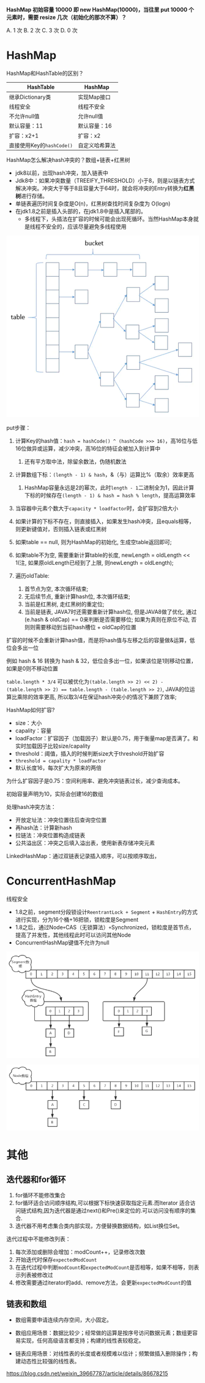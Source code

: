 

**HashMap 初始容量 10000 即 new HashMap(10000)，当往里 put 10000 个元素时，需要 resize 几次（初始化的那次不算）？**

A. 1 次
B. 2 次
C. 3 次
D. 0 次

# HashMap

HashMap和HashTable的区别？

| HashTable                 | HashMap        |
| ------------------------- | -------------- |
| 继承Dictionary类          | 实现Map接口    |
| 线程安全                  | 线程不安全     |
| 不允许null值              | 允许null值     |
| 默认容量：11              | 默认容量：16   |
| 扩容：x2+1                | 扩容：x2       |
| 直接使用Key的`hashCode()` | 自定义哈希算法 |

HashMap怎么解决hash冲突的？数组+链表+红黑树

   * jdk8以前，出现hash冲突，加入链表中
   * Jdk8中：如果冲突数量（TREEIFY_THRESHOLD）小于8，则是以链表方式解决冲突。冲突大于等于8且容量大于64时，就会将冲突的Entry转换为**红黑树**进行存储。
   * 单链表遍历时间复杂度是O(n)，红黑树查找时间复杂度为 O(logn)
   * 在jdk1.8之前是插入头部的，在jdk1.8中是插入尾部的。
     * 多线程下，头插法在扩容的时候可能会出现死循环。当然HashMap本身就是线程不安全的，应该尽量避免多线程使用



![](HashMap/HashMap.png)

put步骤：

1. 计算Key的hash值：`hash = hashCode() ^ (hashCode >>> 16)`，高16位与低16位做异或运算，减少冲突，高16位的特征会被加入到计算中
   1. 还有平方取中法，除留余数法，伪随机数法

2. 计算数组下标：`(length - 1) & hash`，&（与）运算比%（取余）效率更高
   1. HashMap容量永远是2的幂次，此时`length - 1`二进制全为1，因此计算下标的时候存在`(length - 1) & hash = hash % length`，提高运算效率

3. 当容器中元素个数大于`capacity * loadfactor`时，会扩容到2倍大小
4. 如果计算的下标不存在，则直接插入，如果发生hash冲突，且equals相等，则更新键值对，否则插入链表或红黑树

1. 如果table == null, 则为HashMap的初始化, 生成空table返回即可;
2. 如果table不为空, 需要重新计算table的长度, newLength = oldLength << 1(注, 如果原oldLength已经到了上限, 则newLength = oldLength);
3. 遍历oldTable:
   1. 首节点为空, 本次循环结束;
   2. 无后续节点, 重新计算hash位, 本次循环结束;
   3. 当前是红黑树, 走红黑树的重定位;
   4. 当前是链表, JAVA7时还需要重新计算hash位, 但是JAVA8做了优化, 通过(e.hash & oldCap) == 0来判断是否需要移位; 如果为真则在原位不动, 否则则需要移动到当前hash槽位 + oldCap的位置

扩容的时候不会重新计算hash值，而是将hash值与左移之后的容量做&运算，低位会多出一位

例如 hash & 16 转换为 hash & 32，低位会多出一位，如果该位是1则移动位置，如果是0则不移动位置

`table.length * 3/4` 可以被优化为`(table.length >> 2) << 2) - (table.length >> 2) == table.length - (table.length >> 2)`, JAVA的位运算比乘除的效率更高, 所以取3/4在保证hash冲突小的情况下兼顾了效率;

HashMap如何扩容?

* size：大小
* capality：容量
* loadFactor：扩容因子（加载因子）默认是0.75，用于衡量map是否满了。和实时加载因子比较size/capality
* threshold：阈值，插入的时候判断size大于threshold开始扩容
* `threshold = capality * loadFactor`
* 默认长度16，每次扩大为原来的两倍

为什么扩容因子是0.75：空间利用率、避免冲突链表过长，减少查询成本。

初始容量声明为10，实际会创建16的数组

处理hash冲突方法：

* 开放定址法：冲突位置往后查询空位置
* 再hash法：计算新hash
* 拉链法：冲突位置构造成链表
* 公共溢出区：冲突之后填入溢出表，使用新表存储冲突元素

LinkedHashMap：通过双链表记录插入顺序，可以按顺序取出，

# ConcurrentHashMap

线程安全

* 1.8之前，segment分段锁设计`ReentrantLock + Segment` + `HashEntry`的方式进行实现，分为16个桶+16把锁，锁粒度是Segment
* 1.8之后，通过Node` + `CAS（无锁算法）` + `Synchronized，锁粒度是首节点，提高了并发性，其他线程此时可以访问其他Node
* ConcurrentHashMap键值不允许为null

![](HashMap/Java7ConcurrentHashMap.png)

![](HashMap/Java8ConcurrentHashMap.png)

# 其他

## 迭代器和for循环

1. for循环不能修改集合
2. for循环适合访问顺序结构,可以根据下标快速获取指定元素.而Iterator 适合访问链式结构,因为迭代器是通过next()和Pre()来定位的.可以访问没有顺序的集合.
3. 迭代器不用考虑集合类内部实现，方便替换数据结构，如List换位Set。

迭代过程中不能修改列表：

1. 每次添加或删除会增加：modCount++，记录修改次数
2. 开始迭代时保存`expectedModCount`
3. 在迭代过程中判断`modCount`和`expectedModCount`是否相等，如果不相等，则表示列表被修改过
4. 修改需要通过iterator的add、remove方法，会更新`expectedModCount`的值

## 链表和数组

* 数组需要申请连续内存空间，大小固定。

* 数组应用场景：数据比较少；经常做的运算是按序号访问数据元素；数组更容易实现，任何高级语言都支持；构建的线性表较稳定。
* 链表应用场景：对线性表的长度或者规模难以估计；频繁做插入删除操作；构建动态性比较强的线性表。

https://blog.csdn.net/weixin_39667787/article/details/86678215

